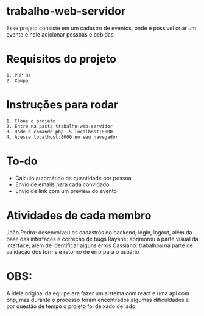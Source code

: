 # trabalho-web-servidor

Esse projeto consiste em um cadastro de eventos, onde é possível criar um evento e nele adicionar pessoas e bebidas.

# Requisitos do projeto
```
1. PHP 8+
2. Xampp
```

# Instruções para rodar
```
1. Clone o projeto
2. Entre na pasta trabalho-web-servidor
3. Rode o comando php -S localhost:8000
4. Acesse localhost:8000 no seu navegador
```

# To-do
- Cálculo automátido de quantidade por pessoa
- Envio de emails para cada convidado
- Envio de link com um preview do evento

# Atividades de cada membro
João Pedro: desenvolveu os cadastros do backend, login, logout, além da base das interfaces e correção de bugs
Rayane: aprimorou a parte visual da interface, além de identificar alguns erros
Cassiano: trabalhou na parte de validação dos forms e retorno de erro para o usuário

# OBS: 
A ideia original da equipe era fazer um sistema com react e uma api com php, mas durante o processo foram encontrados algumas dificuldades e por questão de tempo o projeto foi deixado de lado.
